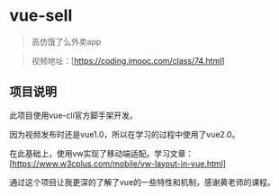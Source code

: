 # vue-sell

> 高仿饿了么外卖app  

> 视频地址：[https://coding.imooc.com/class/74.html]  

## 项目说明
此项目使用vue-cli官方脚手架开发。  

因为视频发布时还是vue1.0，所以在学习的过程中使用了vue2.0。  

在此基础上，使用vw实现了移动端适配。学习文章：[https://www.w3cplus.com/mobile/vw-layout-in-vue.html]  

通过这个项目让我更深的了解了vue的一些特性和机制，感谢黄老师的课程。